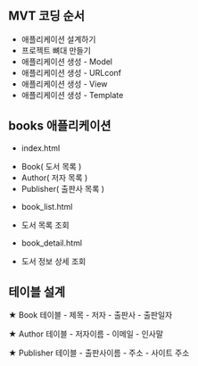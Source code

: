 
## MVT 코딩 순서
- 애플리케이션 설계하기
- 프로젝트 뼈대 만들기
- 애플리케이션 생성 - Model
- 애플리케이션 생성 - URLconf
- 애플리케이션 생성 - View
- 애플리케이션 생성 - Template

## books 애플리케이션

- index.html
* Book( 도서 목록 )
* Author( 저자 목록 )
* Publisher( 출판사 목록 )

- book_list.html
* 도서 목록 조회

- book_detail.html
* 도서 정보 상세 조회


## 테이블 설계
★ Book 테이블
    - 제목
    - 저자
    - 출판사
    - 출판일자

★ Author 테이블
    - 저자이름
    - 이메일
    - 인사말

★ Publisher 테이블
    - 출판사이름
    - 주소
    - 사이트 주소
    